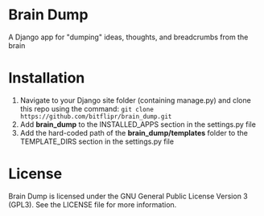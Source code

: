 # Brain Dump
A Django app for "dumping" ideas, thoughts, and breadcrumbs from the brain

# Installation
1. Navigate to your Django site folder (containing manage.py) and clone this repo using the command: `git clone https://github.com/bitflipr/brain_dump.git`
2. Add **brain\_dump** to the INSTALLED_APPS section in the settings.py file
3. Add the hard-coded path of the **brain_dump/templates** folder to the TEMPLATE\_DIRS section in the settings.py file 


# License
Brain Dump is licensed under the GNU General Public License Version 3 (GPL3). See the LICENSE file for more information.

